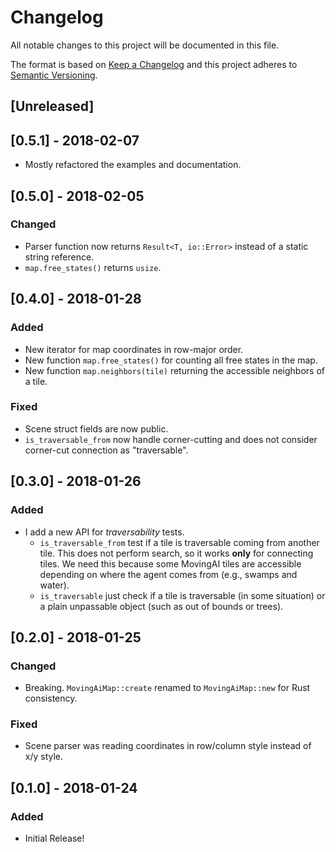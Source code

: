 # Changelog
All notable changes to this project will be documented in this file.

The format is based on [Keep a Changelog](http://keepachangelog.com/en/1.0.0/)
and this project adheres to [Semantic Versioning](http://semver.org/spec/v2.0.0.html).

## [Unreleased]

## [0.5.1] - 2018-02-07
 - Mostly refactored the examples and documentation.

## [0.5.0] - 2018-02-05

### Changed
 - Parser function now returns `Result<T, io::Error>` instead of a static string reference.
 - `map.free_states()` returns `usize`.

## [0.4.0] - 2018-01-28

### Added
 - New iterator for map coordinates in row-major order.
 - New function `map.free_states()` for counting all free states in the map.
 - New function `map.neighbors(tile)` returning the accessible neighbors of a tile.

### Fixed
 - Scene struct fields are now public.
 - `is_traversable_from` now handle corner-cutting and does not consider corner-cut connection as "traversable".

## [0.3.0] - 2018-01-26

### Added
 - I add a new API for _traversability_ tests.
   - `is_traversable_from` test if a tile is traversable coming from another tile. This does not perform search, so it works **only** for connecting tiles. We need this because some MovingAI tiles are accessible depending on where the agent comes from (e.g., swamps and water).
   - `is_traversable` just check if a tile is traversable (in some situation) or a plain unpassable object (such as out of bounds or trees). 

## [0.2.0] - 2018-01-25

### Changed
 - Breaking. `MovingAiMap::create` renamed to `MovingAiMap::new` for Rust consistency.

### Fixed
 - Scene parser was reading coordinates in row/column style instead of x/y style.

## [0.1.0] - 2018-01-24

### Added
 - Initial Release!